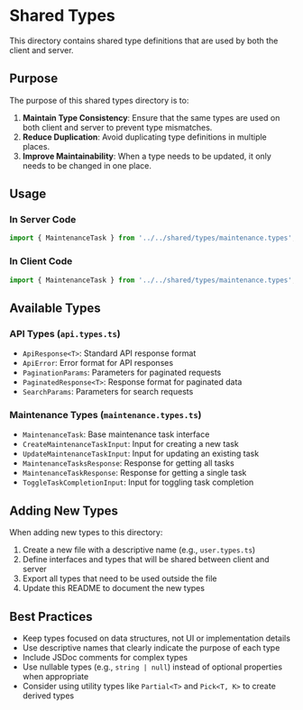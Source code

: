 # Shared Types

This directory contains shared type definitions that are used by both the client and server.

## Purpose

The purpose of this shared types directory is to:

1. **Maintain Type Consistency**: Ensure that the same types are used on both client and server to prevent type mismatches.
2. **Reduce Duplication**: Avoid duplicating type definitions in multiple places.
3. **Improve Maintainability**: When a type needs to be updated, it only needs to be changed in one place.

## Usage

### In Server Code

```typescript
import { MaintenanceTask } from '../../shared/types/maintenance.types';
```

### In Client Code

```typescript
import { MaintenanceTask } from '../../shared/types/maintenance.types';
```

## Available Types

### API Types (`api.types.ts`)

- `ApiResponse<T>`: Standard API response format
- `ApiError`: Error format for API responses
- `PaginationParams`: Parameters for paginated requests
- `PaginatedResponse<T>`: Response format for paginated data
- `SearchParams`: Parameters for search requests

### Maintenance Types (`maintenance.types.ts`)

- `MaintenanceTask`: Base maintenance task interface
- `CreateMaintenanceTaskInput`: Input for creating a new task
- `UpdateMaintenanceTaskInput`: Input for updating an existing task
- `MaintenanceTasksResponse`: Response for getting all tasks
- `MaintenanceTaskResponse`: Response for getting a single task
- `ToggleTaskCompletionInput`: Input for toggling task completion

## Adding New Types

When adding new types to this directory:

1. Create a new file with a descriptive name (e.g., `user.types.ts`)
2. Define interfaces and types that will be shared between client and server
3. Export all types that need to be used outside the file
4. Update this README to document the new types

## Best Practices

- Keep types focused on data structures, not UI or implementation details
- Use descriptive names that clearly indicate the purpose of each type
- Include JSDoc comments for complex types
- Use nullable types (e.g., `string | null`) instead of optional properties when appropriate
- Consider using utility types like `Partial<T>` and `Pick<T, K>` to create derived types 